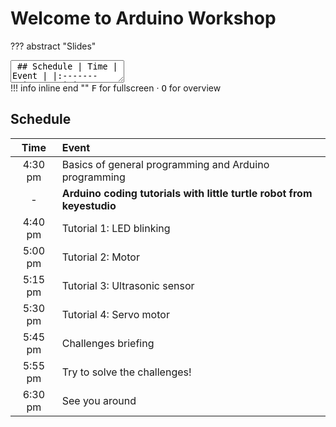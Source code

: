 # Welcome to Arduino Workshop

??? abstract "Slides"
    <div class="reveal deck1">
      <div class="slides">
        <section data-markdown>
          <textarea data-template>
            ## Schedule
            |  Time    | Event |
            |:--------:|:------|
            | 4:30 pm  | Basics of general programming and Arduino programming |
            |  -       | **Arduino coding tutorials with little turtle robot from keyestudio** |
            | 4:40 pm  | Tutorial 1: LED blinking |
            | 5:00 pm  | Tutorial 2: Motor |
            | 5:15 pm  | Tutorial 3: Ultrasonic sensor |
            | 5:30 pm  | Tutorial 4: Servo motor |
            | 5:45 pm  | Challenges briefing |
            | 5:55 pm  | Try to solve the challenges! |
            | 6:30 pm  | See you around |
            ---
            # Welcome to Arduino Workshop
            by Sunway Robotics Club
            ---
            ## Health & Safety
            Fire extinguishers &middot; First aid kits &middot; Exits &middot; Staircase &middot; Water &middot; Shoes
            ---
            ## Introduction
            We will be using the little turtle robot from keyestudio with Arduino programming<br>
            ![keyestudio robot](https://wiki.keyestudio.com/images/2/25/%E5%9B%BE%E7%89%871_-_ks0364.png){ style="height:300px" }
          </textarea>
        </section>
      </div>
    </div>
    !!! info inline end ""
        <kbd>F</kbd> for fullscreen &middot;
        <kbd>O</kbd> for overview

## Schedule

|  Time    | Event |
|:--------:|:------|
| 4:30 pm  | Basics of general programming and Arduino programming |
|  -       | **Arduino coding tutorials with little turtle robot from keyestudio** |
| 4:40 pm  | Tutorial 1: LED blinking |
| 5:00 pm  | Tutorial 2: Motor |
| 5:15 pm  | Tutorial 3: Ultrasonic sensor |
| 5:30 pm  | Tutorial 4: Servo motor |
| 5:45 pm  | Challenges briefing |
| 5:55 pm  | Try to solve the challenges! |
| 6:30 pm  | See you around |